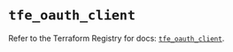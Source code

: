 # `tfe_oauth_client`

Refer to the Terraform Registry for docs: [`tfe_oauth_client`](https://registry.terraform.io/providers/hashicorp/tfe/0.59.0/docs/resources/oauth_client).
